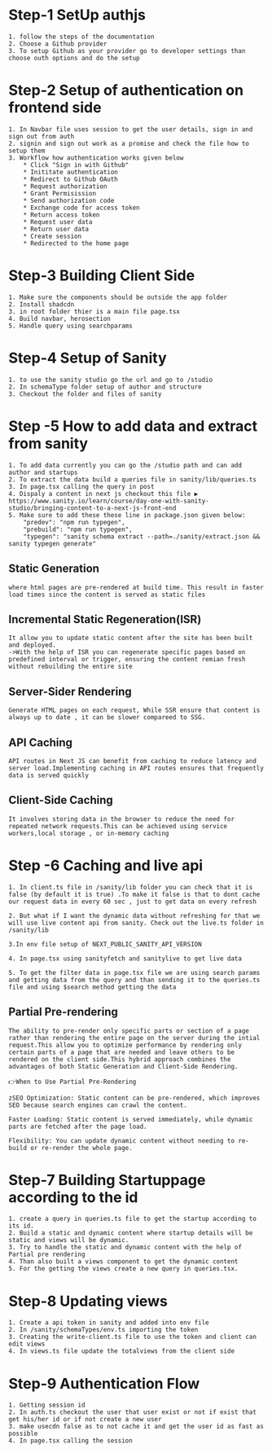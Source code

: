 # Step-1 SetUp authjs
    1. follow the steps of the documentation
    2. Choose a Github provider
    3. To setup Github as your provider go to developer settings than choose outh options and do the setup

# Step-2 Setup of authentication on frontend side
    1. In Navbar file uses session to get the user details, sign in and sign out from auth
    2. signin and sign out work as a promise and check the file how to setup them
    3. Workflow how authentication works given below
        * Click "Sign in with Github"
        * Inititate authentication
        * Redirect to Github OAuth
        * Request authorization
        * Grant Permisission
        * Send authorization code
        * Exchange code for access token
        * Return access token
        * Request user data
        * Return user data
        * Create session
        * Redirected to the home page

# Step-3 Building Client Side
    1. Make sure the components should be outside the app folder
    2. Install shadcdn
    3. in root folder thier is a main file page.tsx
    4. Build navbar, herosection
    5. Handle query using searchparams

# Step-4 Setup of Sanity
    1. to use the sanity studio go the url and go to /studio
    2. In schemaType folder setup of author and structure
    3. Checkout the folder and files of sanity

# Step -5 How to add data and extract from sanity
    1. To add data currently you can go the /studio path and can add author and startups
    2. To extract the data build a queries file in sanity/lib/queries.ts
    3. In page.tsx calling the query in post
    4. Dispaly a content in next js checkout this file ▶️ https://www.sanity.io/learn/course/day-one-with-sanity-studio/bringing-content-to-a-next-js-front-end
    5. Make sure to add these these line in package.json given below:
        "predev": "npm run typegen",
        "prebuild": "npm run typegen",
        "typegen": "sanity schema extract --path=./sanity/extract.json && sanity typegen generate"

## Static Generation
    where html pages are pre-rendered at build time. This result in faster load times since the content is served as static files

## Incremental Static Regeneration(ISR)
    It allow you to update static content after the site has been built and deployed.
    ->With the help of ISR you can regenerate specific pages based on predefined interval or trigger, ensuring the content remian fresh without rebuilding the entire site

## Server-Sider Rendering
    Generate HTML pages on each request, While SSR ensure that content is always up to date , it can be slower compareed to SSG.

## API Caching
    API routes in Next JS can benefit from caching to reduce latency and server load.Implementing caching in API routes ensures that frequently data is served quickly

## Client-Side Caching
    It involves storing data in the browser to reduce the need for repeated network requests.This can be achieved using service workers,local storage , or in-memory caching


# Step -6 Caching and live api
    1. In client.ts file in /sanity/lib folder you can check that it is false (by default it is true) .To make it false is that to dont cache our request data in every 60 sec , just to get data on every refresh
    
    2. But what if I want the dynamic data without refreshing for that we will use live content api from sanity. Check out the live.ts folder in /sanity/lib

    3.In env file setup of NEXT_PUBLIC_SANITY_API_VERSION

    4. In page.tsx using sanityfetch and sanitylive to get live data

    5. To get the filter data in page.tsx file we are using search params and getting data from the query and than sending it to the queries.ts file and using $search method getting the data

## Partial Pre-rendering
    The ability to pre-render only specific parts or section of a page rather than rendering the entire page on the server during the intial request.This allow you to optimize performance by rendering only certain parts of a page that are needed and leave others to be rendered on the client side.This hybrid approach combines the advantages of both Static Generation and Client-Side Rendering.

    👉When to Use Partial Pre-Rendering

    zSEO Optimization: Static content can be pre-rendered, which improves SEO because search engines can crawl the content.

    Faster Loading: Static content is served immediately, while dynamic parts are fetched after the page load.

    Flexibility: You can update dynamic content without needing to re-build or re-render the whole page.

# Step-7 Building Startuppage according to the id
    1. create a query in queries.ts file to get the startup according to its id.
    2. Build a static and dynamic content where startup details will be static and views will be dynamic.
    3. Try to handle the static and dynamic content with the help of Partial pre rendering
    4. Than also built a views component to get the dynamic content
    5. For the getting the views create a new query in queries.tsx.

# Step-8 Updating views
    1. Create a api token in sanity and added into env file
    2. In /sanity/schemaTypes/env.ts importing the token
    3. Creating the write-client.ts file to use the token and client can edit views
    4. In views.ts file update the totalviews from the client side

# Step-9 Authentication Flow
    1. Getting session id 
    2. In auth.ts checkout the user that user exist or not if exist that get his/her id or if not create a new user
    3. make usecdn false as to not cache it and get the user id as fast as possible
    4. In page.tsx calling the session